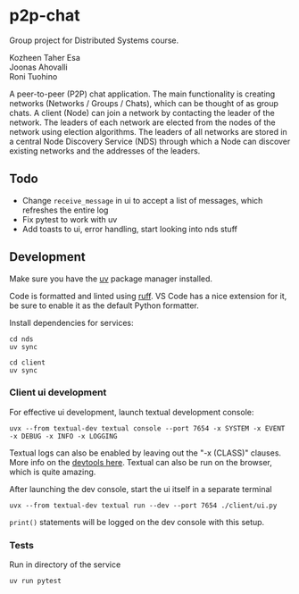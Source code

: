 # p2p-chat

Group project for Distributed Systems course.

Kozheen Taher Esa  
Joonas Ahovalli  
Roni Tuohino

A peer-to-peer (P2P) chat application. The main functionality is creating
networks (Networks / Groups / Chats), which can be thought of as group chats. A
client (Node) can join a network by contacting the leader of the network. The
leaders of each network are elected from the nodes of the network using election
algorithms. The leaders of all networks are stored in a central Node Discovery
Service (NDS) through which a Node can discover existing networks and the
addresses of the leaders.

## Todo

- Change `receive_message` in ui to accept a list of messages, which refreshes the entire log
- Fix pytest to work with uv
- Add toasts to ui, error handling, start looking into nds stuff

## Development

Make sure you have the [uv](https://docs.astral.sh/uv/) package manager
installed.

Code is formatted and linted using [ruff](https://docs.astral.sh/ruff/). VS Code
has a nice extension for it, be sure to enable it as the default Python
formatter.

Install dependencies for services:

```
cd nds
uv sync
```

```
cd client
uv sync
```

### Client ui development

For effective ui development, launch textual development console:

```
uvx --from textual-dev textual console --port 7654 -x SYSTEM -x EVENT -x DEBUG -x INFO -x LOGGING
```

Textual logs can also be enabled by leaving out the "-x (CLASS)" clauses. More
info on the
[devtools here](https://textual.textualize.io/guide/devtools/#devtools). Textual
can also be run on the browser, which is quite amazing.

After launching the dev console, start the ui itself in a separate terminal

```
uvx --from textual-dev textual run --dev --port 7654 ./client/ui.py
```

`print()` statements will be logged on the dev console with this setup.

### Tests

Run in directory of the service

```
uv run pytest
```